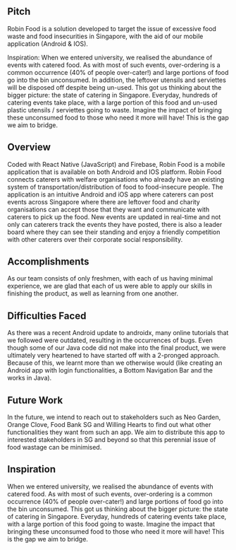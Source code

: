 ## Pitch
 
Robin Food is a solution developed to target the issue of excessive food waste and food insecurities in Singapore, with the aid of our mobile application (Android & IOS).
 
Inspiration:
When we entered university, we realised the abundance of events with catered food. As with most of such events, over-ordering is a common occurrence (40% of people over-cater!) and large portions of food go into the bin unconsumed. In addition, the leftover utensils and serviettes will be disposed off despite being un-used. This got us thinking about the bigger picture: the state of catering in Singapore. Everyday, hundreds of catering events take place, with a large portion of this food and un-used plastic utensils / serviettes going to waste. Imagine the impact of bringing these unconsumed food to those who need it more will have! This is the gap we aim to bridge.
 
 
## Overview
 
Coded with React Native (JavaScript) and Firebase, Robin Food is a mobile application that is available on both Android and IOS platform. Robin Food connects caterers with welfare organisations who already have an existing system of transportation/distribution of food to food-insecure people. The application is an intuitive Android and iOS app where caterers can post events across Singapore where there are leftover food and charity organisations can accept those that they want and communicate with caterers to pick up the food. New events are updated in real-time and not only can caterers track the events they have posted, there is also a leader board where they can see their standing and enjoy a friendly competition with other caterers over their corporate social responsibility.
 
## Accomplishments
 
As our team consists of only freshmen, with each of us having minimal experience, we are glad that each of us were able to apply our skills in finishing the product, as well as learning from one another.
 
## Difficulties Faced
 
As there was a recent Android update to androidx, many online tutorials that we followed were outdated, resulting in the occurrences of bugs. Even though some of our Java code did not make into the final product, we were ultimately very heartened to have started off with a 2-pronged approach. Because of this, we learnt more than we otherwise would (like creating an Android app with login functionalities, a Bottom Navigation Bar and the works in Java).
 
## Future Work
 
In the future, we intend to reach out to stakeholders such as Neo Garden, Orange Clove, Food Bank SG and Willing Hearts to find out what other functionalities they want from such an app. We aim to distribute this app to interested stakeholders in SG and beyond so that this perennial issue of food wastage can be minimised.
 
## Inspiration
When we entered university, we realised the abundance of events with catered food. As with most of such events, over-ordering is a common occurrence (40% of people over-cater!) and large portions of food go into the bin unconsumed. This got us thinking about the bigger picture: the state of catering in Singapore. Everyday, hundreds of catering events take place, with a large portion of this food going to waste. Imagine the impact that bringing these unconsumed food to those who need it more will have! This is the gap we aim to bridge.
